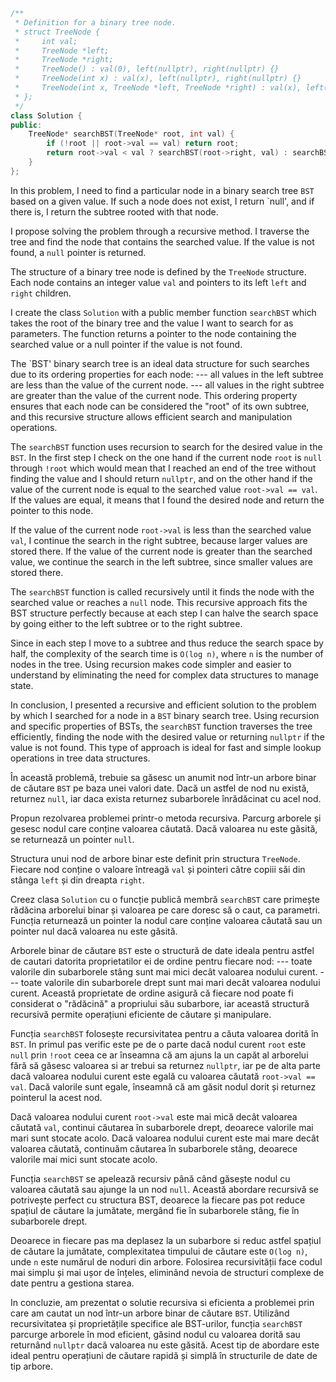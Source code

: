 ```cpp
/**
 * Definition for a binary tree node.
 * struct TreeNode {
 *     int val;
 *     TreeNode *left;
 *     TreeNode *right;
 *     TreeNode() : val(0), left(nullptr), right(nullptr) {}
 *     TreeNode(int x) : val(x), left(nullptr), right(nullptr) {}
 *     TreeNode(int x, TreeNode *left, TreeNode *right) : val(x), left(left), right(right) {}
 * };
 */
class Solution {
public:
    TreeNode* searchBST(TreeNode* root, int val) {
        if (!root || root->val == val) return root;
        return root->val < val ? searchBST(root->right, val) : searchBST(root->left, val);
    }
};

```

In this problem, I need to find a particular node in a binary search tree `BST` based on a given value. If such a node does not exist, I return `null', and if there is, I return the subtree rooted with that node.

I propose solving the problem through a recursive method. I traverse the tree and find the node that contains the searched value. If the value is not found, a `null` pointer is returned.

The structure of a binary tree node is defined by the `TreeNode` structure. Each node contains an integer value `val` and pointers to its left `left` and `right` children.

I create the class `Solution` with a public member function `searchBST` which takes the root of the binary tree and the value I want to search for as parameters. The function returns a pointer to the node containing the searched value or a null pointer if the value is not found.

The `BST' binary search tree is an ideal data structure for such searches due to its ordering properties for each node:
--- all values ​​in the left subtree are less than the value of the current node.
--- all values ​​in the right subtree are greater than the value of the current node.
This ordering property ensures that each node can be considered the "root" of its own subtree, and this recursive structure allows efficient search and manipulation operations.

The `searchBST` function uses recursion to search for the desired value in the `BST`.
In the first step I check on the one hand if the current node `root` is `null` through `!root` which would mean that I reached an end of the tree without finding the value and I should return `nullptr`, and on the other hand if the value of the current node is equal to the searched value `root->val == val`.
If the values ​​are equal, it means that I found the desired node and return the pointer to this node.

If the value of the current node `root->val` is less than the searched value `val`, I continue the search in the right subtree, because larger values ​​are stored there.
If the value of the current node is greater than the searched value, we continue the search in the left subtree, since smaller values ​​are stored there.

The `searchBST` function is called recursively until it finds the node with the searched value or reaches a `null` node. This recursive approach fits the BST structure perfectly because at each step I can halve the search space by going either to the left subtree or to the right subtree.

Since in each step I move to a subtree and thus reduce the search space by half, the complexity of the search time is `O(log n)`, where `n` is the number of nodes in the tree.
Using recursion makes code simpler and easier to understand by eliminating the need for complex data structures to manage state.

In conclusion, I presented a recursive and efficient solution to the problem by which I searched for a node in a `BST` binary search tree. Using recursion and specific properties of BSTs, the `searchBST` function traverses the tree efficiently, finding the node with the desired value or returning `nullptr` if the value is not found. This type of approach is ideal for fast and simple lookup operations in tree data structures.


În această problemă, trebuie sa găsesc un anumit nod într-un arbore binar de căutare `BST` pe baza unei valori date. Dacă un astfel de nod nu există, returnez `null`, iar daca exista returnez subarborele înrădăcinat cu acel nod.

Propun rezolvarea problemei printr-o metoda recursiva. Parcurg arborele și gesesc nodul care conține valoarea căutată. Dacă valoarea nu este găsită, se returnează un pointer `null`.

Structura unui nod de arbore binar este definit prin structura `TreeNode`. Fiecare nod conține o valoare întreagă `val` și pointeri către copiii săi din stânga `left` și din dreapta `right`.

Creez clasa `Solution` cu o funcție publică membră `searchBST` care primește rădăcina arborelui binar și valoarea pe care doresc să o caut, ca parametri. Funcția returnează un pointer la nodul care conține valoarea căutată sau un pointer nul dacă valoarea nu este găsită.

Arborele binar de căutare `BST` este o structură de date ideala pentru astfel de cautari datorita proprietatilor ei de ordine pentru fiecare nod:
--- toate valorile din subarborele stâng sunt mai mici decât valoarea nodului curent.
--- toate valorile din subarborele drept sunt mai mari decât valoarea nodului curent.
Această proprietate de ordine asigură că fiecare nod poate fi considerat o "rădăcină" a propriului său subarbore, iar această structură recursivă permite operațiuni eficiente de căutare și manipulare.

Funcția `searchBST` folosește recursivitatea pentru a căuta valoarea dorită în `BST`.
In primul pas verific este pe de o parte dacă nodul curent `root` este `null` prin `!root` ceea ce ar înseamna că am ajuns la un capăt al arborelui fără să găsesc valoarea si ar trebui sa returnez `nullptr`, iar pe de alta parte dacă valoarea nodului curent este egală cu valoarea căutată `root->val == val`.
Dacă valorile sunt egale, înseamnă că am găsit nodul dorit și returnez pointerul la acest nod.

Dacă valoarea nodului curent `root->val` este mai mică decât valoarea căutată `val`, continui căutarea în subarborele drept, deoarece valorile mai mari sunt stocate acolo.
Dacă valoarea nodului curent este mai mare decât valoarea căutată, continuăm căutarea în subarborele stâng, deoarece valorile mai mici sunt stocate acolo.

Funcția `searchBST` se apelează recursiv până când găsește nodul cu valoarea căutată sau ajunge la un nod `null`. Această abordare recursivă se potrivește perfect cu structura BST, deoarece la fiecare pas pot reduce spațiul de căutare la jumătate, mergând fie în subarborele stâng, fie în subarborele drept.

Deoarece in fiecare pas ma deplasez la un subarbore si reduc astfel spațiul de căutare la jumătate, complexitatea timpului de căutare este `O(log n)`, unde `n` este numărul de noduri din arbore.
Folosirea recursivității face codul mai simplu și mai ușor de înțeles, eliminând nevoia de structuri complexe de date pentru a gestiona starea.

In concluzie, am prezentat o solutie recursiva si eficienta a problemei prin care am cautat un nod într-un arbore binar de căutare `BST`. Utilizând recursivitatea și proprietățile specifice ale BST-urilor, funcția `searchBST` parcurge arborele în mod eficient, găsind nodul cu valoarea dorită sau returnând `nullptr` dacă valoarea nu este găsită. Acest tip de abordare este ideal pentru operațiuni de căutare rapidă și simplă în structurile de date de tip arbore.